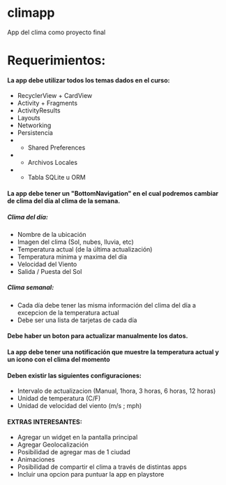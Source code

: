# climapp
App del clima como proyecto final

# Requerimientos:
#### La app debe utilizar todos los temas dados en el curso:
* RecyclerView + CardView
* Activity + Fragments
* ActivityResults
* Layouts
* Networking
* Persistencia
* * Shared Preferences
* * Archivos Locales
* * Tabla SQLite u ORM
#### La app debe tener un "BottomNavigation" en el cual podremos cambiar de clima del día al clima de la semana.
##### Clima del día:
* Nombre de la ubicación
* Imagen del clima (Sol, nubes, lluvia, etc)
* Temperatura actual (de la última actualización)
* Temperatura minima y maxima del día
* Velocidad del Viento
* Salida / Puesta del Sol
##### Clima semanal:
* Cada día debe tener las misma información del clima del día a excepcion de la temperatura actual
* Debe ser una lista de tarjetas de cada día
#### Debe haber un boton para actualizar manualmente los datos.
#### La app debe tener una notificación que muestre la temperatura actual y un icono con el clima del momento
#### Deben existir las siguientes configuraciones:
* Intervalo de actualizacion (Manual, 1hora, 3 horas, 6 horas, 12 horas)
* Unidad de temperatura (C/F)
* Unidad de velocidad del viento (m/s ; mph)
#### EXTRAS INTERESANTES:
* Agregar un widget en la pantalla principal
* Agregar Geolocalización
* Posibilidad de agregar mas de 1 ciudad
* Animaciones
* Posibilidad de compartir el clima a través de distintas apps
* Incluir una opcion para puntuar la app en playstore
